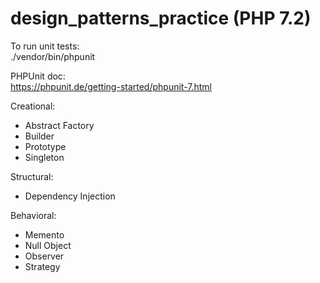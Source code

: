 # design_patterns_practice (PHP 7.2)

To run unit tests:  
./vendor/bin/phpunit

PHPUnit doc:   
https://phpunit.de/getting-started/phpunit-7.html

Creational:   
- Abstract Factory
- Builder
- Prototype
- Singleton

Structural:   
- Dependency Injection

Behavioral:   
- Memento
- Null Object
- Observer
- Strategy


